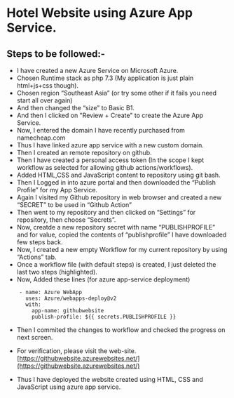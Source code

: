 # Hotel Website using Azure App Service.

## Steps to be followed:-

- I have created a new Azure Service on Microsoft Azure.
- Chosen Runtime stack as php 7.3 (My application is just plain html+js+css though).
- Chosen region “Southeast Asia” (or try some other if it fails you need start all over again)
- And then changed the “size” to Basic B1.
- And then I clicked on "Review + Create" to create the Azure App Service.
- Now, I entered the domain I have recently purchased from namecheap.com
- Thus I have linked azure app service with a new custom domain.
- Then I created an remote repository on github.
- Then I have created a personal access token (In the scope I kept workflow as selected for allowing github actions/workflows).
- Added HTML,CSS and JavaScript content to repository using git bash.
- Then I Logged in into azure portal and then downloaded the “Publish Profile” for my App Service.
- Again I visited my Github repository in web browser and created a new “SECRET” to be used in “Github Action” 
-	Then went to my repository and then clicked on “Settings” for repository, then choose “Secrets”.
-	Now, creatde a new repository secret with name “PUBLISHPROFILE” and for value, copied the contents of “publishprofile” I have downloaded few steps back.
-	Now, I created a new empty Workflow for  my current repository by using “Actions” tab.
-	Once a workflow file (with default steps) is created, I just deleted the last two steps (highlighted).
-	Now, Added these lines (for azure app-service deployment)
  ```
      - name: Azure WebApp
        uses: Azure/webapps-deploy@v2
        with:
          app-name: githubwebsite
          publish-profile: ${{ secrets.PUBLISHPROFILE }}
   ```

- Then I commited the changes to workflow and checked the progress on next screen.
- For verification, please visit the web-site.
  [https://githubwebsite.azurewebsites.net/](https://githubwebsite.azurewebsites.net/)
  
- Thus I have deployed the website created using HTML, CSS and JavaScript using azure app service. 

